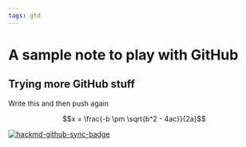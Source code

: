 ```yaml
---
tags: gtd
--- 
```


# A sample note to play with GitHub

## Trying more GitHub stuff

Write this and then push again 

$$x = \frac{-b \pm \sqrt{b^2 - 4ac}}{2a}$$


[![hackmd-github-sync-badge](https://hackmd.io/jdgFj3qXThqKdOKxVoBlxA/badge)](https://hackmd.io/jdgFj3qXThqKdOKxVoBlxA)
